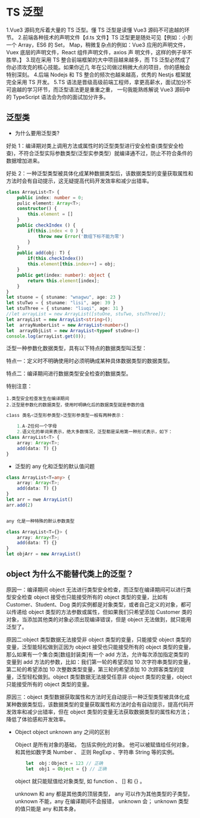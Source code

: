 # TS 泛型

1.Vue3 源码充斥着大量的 TS 泛型。懂 TS 泛型是读懂 Vue3 源码不可逾越的环节。 2.前端各种技术的声明文件【d.ts 文件】TS 泛型更是随处可见【例如：小到一个 Array，ES6 的 Set，
Map，稍微复杂点的例如：Vue3 应用的声明文件，Vuex 底层的声明文件，React 组件声明文件，axios 声
明文件，这样的例子举不胜举。】 3.现在采用 TS 整合前端框架的大中项目越来越多，而 TS 泛型必然成了你必须攻克的核心技能。如果你近几
年在公司做过稍微大点的项目，你的感触会特别深刻。 4.后端 Nodejs 和 TS 整合的频次也越来越高，优秀的 Nestjs 框架就完全采用 TS 开发。
5.TS 语法是晋级高级前端工程师，拿更高薪水，面试加分不可逾越的学习环节，而泛型语法更是重重之重，
一句我能熟练解说 Vue3 源码中的 TypeScript 语法会为你的面试加分许多。

## 泛型类

- 为什么要用泛型类?

好处 1：编译期对类上调用方法或属性时的泛型类型进行安全检查(类型安全检查)，不符合泛型实际参数类型(泛型实参类型）就编译通不过，防止不符合条件的数据增加进来。

好处 2：一种泛型类型被具体化成某种数据类型后，该数据类型的变量获取属性和方法时会有自动提示，这无疑提高代码开发效率和减少出错率。

```ts
class ArrayList<T> {
	public index: number = 0;
    pulic element: Array<T>;
	constructor() {
        this.element = []
    }
    public checkIndex () {
        if(this.index < 0 ) {
            throw new Error('数组下标不能为零')
        }
    }
	public add(obj: T) {
        if(this.checkIndex())
		this.element[this.index++] = obj;
	}
	public get(index: number): object {
		return this.element[index];
	}
}
let stuone = { stuname: "wnagwu", age: 23 }
let stuTwo = { stuname: "lisi", age: 39 }
let stuThree = { stuname: "liuqi", age: 31 }
//let arrayList = new ArrayList([stuOne, stuTwo, stuThree]);
let arrayList = new ArrayList<string>();
let  arrayNumberList = new ArrayList<number>()
let  arrayObjList = new ArrayList<typeof stuOne>()
console.log(arrayList.get(0));

```

泛型一种参数化数据类型，具有以下特点的数据类型叫泛型：

特点一：定义时不明确使用时必须明确成某种具体数据类型的数据类型。

特点二：编译期间进行数据类型安全检查的数据类型。

特别注意：

    1.类型安全检查发生在编译期间
    2.泛型是参数化的数据类型，使用时明确化后的数据类型就是参数的值

```ts
c1ass 类名<泛型形参类型>泛型形参类型一般有两种表示：

    1.A-Z任何一个字母
    2.语义化的单词来表示，绝大多数情况，泛型都是采用第一种形式表示，如下：
class ArrayList<T> {
	array: Array<T>;
	add(data: T) {}
}
```

- 泛型的 any 化和泛型的默认值问题

```ts
class ArrayList<T=any> {
	array: Array<T>;
	add(data: T) {}
}
let arr = nwe ArrayList()
arr.add(2)


any 化是一种特殊的默认参数类型

class ArrayList<T={}> {
	array: Array<T>;
	add(data: T) {}
}
let objArr = new ArrayList()
```

## object 为什么不能替代类上的泛型？

原因一：编译期间 object 无法进行类型安全检查，而泛型在编译期间可以进行类型安全检查
object 接受也只能接受所有的 object 类型的变量，比如有 Customer、Student、Dog 类的实例都是对象类型，或者自己定义的对象，都可以传递给 object 类型的方法参数或属性，但如果我们只希望添加 Customer 类的对象，当添加其他类的对象必须出现编译错误，但是 object 无法做到，就只能用泛型了。

原因二:object 类型数据无法接受非 object 类型的变量，只能接受 object 类型的变量，泛型能轻松做到正因为 object 接受也只能接受所有的 object 类型的变量，那么如果有一个集合类[数组封装类]有一个 add 方法，允许每次添加指定类型的变量到 add 方法的参数，比如：我们第一轮的希望添加 10 次字符串类型的变量，第二轮的希望添加 10 次整数类型变量，第三轮的希望添加 10 次顾客类型的变量，泛型轻松做到。object 类型数据无法接受任意非 object 类型的变量，object 只能接受所有的 object 类型的变量。

原因三：object 类型数据获取属性和方法时无自动提示一种泛型类型被具体化成某种数据类型后，该数据类型的变量获取属性和方法时会有自动提示，提高代码开发效率和减少出错率，但在 object 类型的变量无法获取数据类型的属性和方法；降低了体验感和开发效率。

- Object object unknown any 之间的区别

  Object 是所有对象的基础， 包括实例化的对象。 他可以被赋值给任何对象，和其他如数字类 Number 、 正则 RegExp 、字符串 String 等的实例。

  ```js
      let  obj：Object = 123 // 正确
      let  obj1 = Object = {} // 正确
  ```

  object 就只能赋值给对象类型, 如 function 、 [] 和 {} 。

  unknown 和 any 都是其他类的顶层类型， any 可以作为其他类型的子类型， unknown 不能，any 在编译期间不会报错， unknown 会； unknown 类型的值只能是 any 和其本身。
